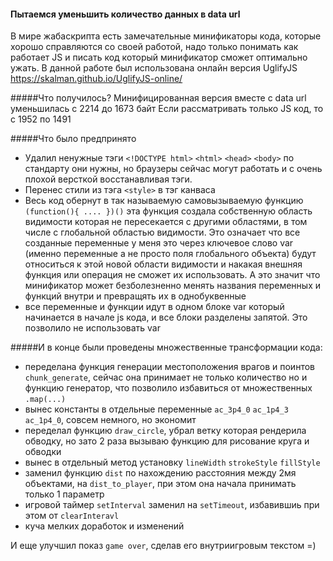 #### Пытаемся уменьшить количество данных в data url
В мире жабаскрипта есть замечательные минификаторы кода, которые хорошо справляются со своей работой, надо только понимать как работает JS и писать код который минификатор сможет оптимально ужать.
В данной работе был использована онлайн версия UglifyJS https://skalman.github.io/UglifyJS-online/

#####Что получилось?
Минифицированная версия вместе с data url уменьшилась с 2214 до 1673 байт
Если рассматривать только JS код, то с 1952 по 1491

#####Что было предпринято
- Удалил ненужные тэги `<!DOCTYPE html>` `<html>` `<head>` `<body>` по стандарту они нужны, но браузеры сейчас могут работать и с очень плохой версткой восстанавливая тэги.
- Перенес стили из тэга `<style>` в тэг канваса
- Весь код обернут в так называемую самовызываемую функцию `(function(){ .... })()` эта функция создала собственную область видимости которая не пересекается с другими областями, в том числе с глобальной областью видимости. Это означает что все созданные переменные у меня это через ключевое слово var (именно переменные а не просто поля глобального объекта) будут относиться к этой новой области видимости и накакая внешняя функция или операция не сможет их использовать. А это значит что минификатор может безболезненно менять названия переменных и функций внутри и превращять их в однобуквенные
- все переменные и функции идут в одном блоке var который начинается в начале js кода, и все блоки разделены запятой. Это позволило не использовать var

#####И в конце были проведены множественные трансформации кода:
- переделана функция генерации местоположения врагов и поинтов `chunk_generate`, сейчас она принимает не только количество но и функцию генератор, что позволило избавиться от множественных `.map(...)`
- вынес константы в отдельные переменные `ac_3p4_0` `ac_1p4_3` `ac_1p4_0`, совсем немного, но экономит
- переделал функцию `draw_circle`, убрал ветку которая рендерила обводку, но зато 2 раза вызываю функцию для рисование круга и обводки
- вынес в отдельный метод установку `lineWidth` `strokeStyle` `fillStyle`
- заменил функцию `dist` по нахождению расстояния между 2мя объектами, на `dist_to_player`, при этом она начала принимать только 1 параметр
- игровой таймер `setInterval` заменил на `setTimeout`, избавившиь при этом от `clearInteravl`
- куча мелких доработок и изменений

И еще улучшил показ `game over`, сделав его внутриигровым текстом =)